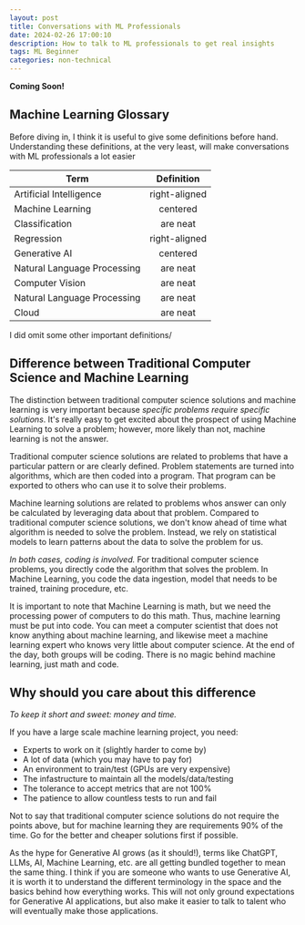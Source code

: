 ```yaml
---
layout: post
title: Conversations with ML Professionals 
date: 2024-02-26 17:00:10
description: How to talk to ML professionals to get real insights
tags: ML Beginner
categories: non-technical
---
```

**Coming Soon!**
## Machine Learning Glossary 

Before diving in, I think it is useful to give some definitions before hand. Understanding these definitions, at the very least, will make conversations with ML professionals a lot easier 

| Term          | Definition    |
| ------------- |:-------------:|
| Artificial Intelligence      | right-aligned |
| Machine Learning     | centered      |
| Classification | are neat      |
| Regression      | right-aligned |
| Generative AI     | centered      |
| Natural Language Processing | are neat      |
| Computer Vision | are neat      |
| Natural Language Processing | are neat      |
| Cloud | are neat      |

I did omit some other important definitions/

## Difference between Traditional Computer Science and Machine Learning

The distinction between traditional computer science solutions and machine learning is very important because *specific problems require specific solutions*. It's really easy to get excited about the prospect of using Machine Learning to solve a problem; however, more likely than not, machine learning is not the answer. 

Traditional computer science solutions are related to problems that have a particular pattern or are clearly defined. Problem statements are turned into algorithms, which are then coded into a program. That program can be exported to others who can use it to solve their problems.

Machine learning solutions are related to problems whos answer can only be calculated by leveraging data about that problem. Compared to traditional computer science solutions, we don't know ahead of time what algorithm is needed to solve the problem. Instead, we rely on statistical models to learn patterns about the data to solve the problem for us.

*In both cases, coding is involved.* For traditional computer science problems, you directly code the algorithm that solves the problem. In Machine Learning, you code the data ingestion, model that needs to be trained, training procedure, etc. 

It is important to note that Machine Learning is math, but we need the processing power of computers to do this math. Thus, machine learning must be put into code. You can meet a computer scientist that does not know anything about machine learning, and likewise meet a machine learning expert who knows very little about computer science. At the end of the day, both groups will be coding. There is no magic behind machine learning, just math and code.  


## Why should you care about this difference

*To keep it short and sweet: money and time.*

If you have a large scale machine learning project, you need:
- Experts to work on it (slightly harder to come by)
- A lot of data (which you may have to pay for)
- An environment to train/test (GPUs are very expensive)
- The infastructure to maintain all the models/data/testing
- The tolerance to accept metrics that are not 100%
- The patience to allow countless tests to run and fail

Not to say that traditional computer science solutions do not require the points above, but for machine learning they are requirements 90% of the time. Go for the better and cheaper solutions first if possible. 



As the hype for Generative AI grows (as it should!), terms like ChatGPT, LLMs, AI, Machine Learning, etc. are all getting bundled together to mean the same thing. I think if you are someone who wants to use Generative AI, it is worth it to understand the  different terminology in the space and the basics behind how everything works. This will not only ground expectations for Generative AI applications, but also make it easier to talk to talent who will eventually make those applications. 

